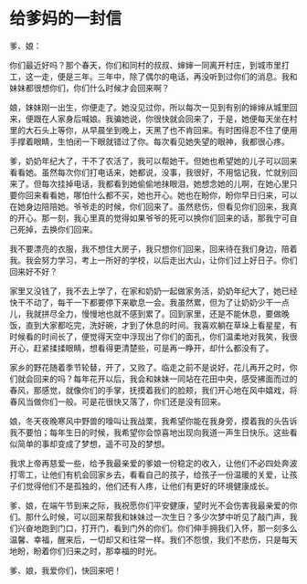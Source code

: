 # 给爹妈的一封信

爹、娘： 

你们最近好吗？那个春天，你们和同村的叔叔、婶婶一同离开村庄，到城市里打工，这一走，便是三年。三年中，除了偶尔的电话，再没听到过你们的消息。我和妹妹都很想你们，你们什么时候才会回来啊？ 

娘，妹妹刚一出生，你便走了。她没见过你，所以每次一见到有别的婶婶从城里回来，便跟在人家身后喊娘。我骗她说，你很快就会回来了，于是，她便每天坐在村里的大石头上等你，从早晨坐到晚上，天黑了也不肯回来。有时困得忍不住了便用手撑着眼睛，生怕闭一下眼就错过了你。每次看见她失望的眼神，我都很心疼。 

爹，奶奶年纪大了，干不了农活了，我可以帮她干。但她也希望她的儿子可以回来看看她。虽然每次你们打电话来，她都说，没事，我很好，不用惦记我，忙就别回来了。但每次挂掉电话，我都看到她偷偷地抹眼泪，她想念她的儿啊，在她心里只要你回来看看她，哪怕什么都不买，她也开心。她也在盼你，盼你早日归来，可以在她身边陪陪她。爷爷走的时候，你们回来了。虽然悲伤，但看见你们回来，我真的开心。那一刻，我心里真的觉得如果爷爷的死可以换你们回来的话，那我宁可自己死掉，去换你们回来。 

我不要漂亮的衣服，我不想住大房子，我只想你们回来，回来待在我们身边，陪着我。我会努力学习，考上一所好的学校，以后走出大山，让你们过上好日子。你们回来好不好？ 

家里又没钱了，我不去上学了，在家和奶奶一起做家务活，奶奶年纪大了，她已经快干不动了，每干一下都要停下来歇息一会。我虽然累，但为了让奶奶少干一点儿，我就拼尽全力，慢慢地也就不感到累了。回到家里，还是不能休息，要做晚饭，直到大家都吃完，洗好碗，才到了休息的时间。我喜欢躺在草垛上看星星，有时候看的时间长了，便觉得天空中浮现出了你们的面孔，你们温柔地对我笑，我很开心，赶紧揉揉眼睛，想看得更清楚些，可是再一睁开，却什么都没有了。 

家乡的野花随着季节轮替，开了，又败了。临走之前不是说好，花儿再开之时，你们就会回来的吗？每年花开以后，我会和妹妹一同站在花田中央，感受拂面而过的春风，那感觉，就像你们的手掌，抚摸着我们的脸颊，我们开心地在风中嬉戏，将春风当做你们一般。可是花很快又落了，你们还是没有回来。 

娘，冬天夜晚寒风中野兽的嚎叫让我战栗，我希望你能在我身旁，摸着我的头告诉我不要怕；每年生日的时候，我希望你会惊喜地出现向我道一声生日快乐。这些看似简单的事却变成了梦想，遥不可及的梦想。 

我求上帝再慈爱一些，给予我最亲爱的爹娘一份稳定的收入，让他们不必四处奔波打零工，让他们有机会回家乡去，看看自己的孩子，给孩子一份温暖的关爱，让孩子们觉得他们不是孤独的，他们还有人疼，让他们有更好的环境健康成长。 

爹、娘，在端午节到来之际，我祝愿你们平安健康，望时光不会伤害我最亲爱的你们。那什么时候，可以回来帮我和妹妹过一次生日？多少次梦中听见了敲门声，我们兴奋地跑到门口，打开门，看到门外的你们。你们伸手拥我们入怀，那一刻多么温馨、幸福，醒来后，一切却又和往常一样。我们不怨恨，我们不悲伤，只是每天地盼，盼着你们归来之时，那幸福的时光。 

爹、娘，我爱你们，快回来吧！